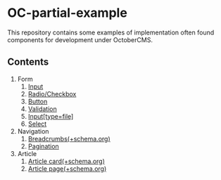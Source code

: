 # OC-partial-example

This repository contains some examples of implementation often found components for development under OctoberCMS.

## Contents

1. Form
   1. [Input](components/form/input)
   2. [Radio/Checkbox](components/form/radio)
   3. [Button](components/form/button)
   4. [Validation](/components/form/validation)
   5. [Input[type=file]](/components/form/input-file)
   6. [Select](/components/form/select)
2. Navigation
   1. [Breadcrumbs(+schema.org)](/components/navigation/breadcrumbs)
   2. [Pagination](/components/navigation/pagination)
3. Article
   1. [Article card(+schema.org)](/components/article/article-card)
   2. [Article page(+schema.org)](/components/article/article-page)
  
